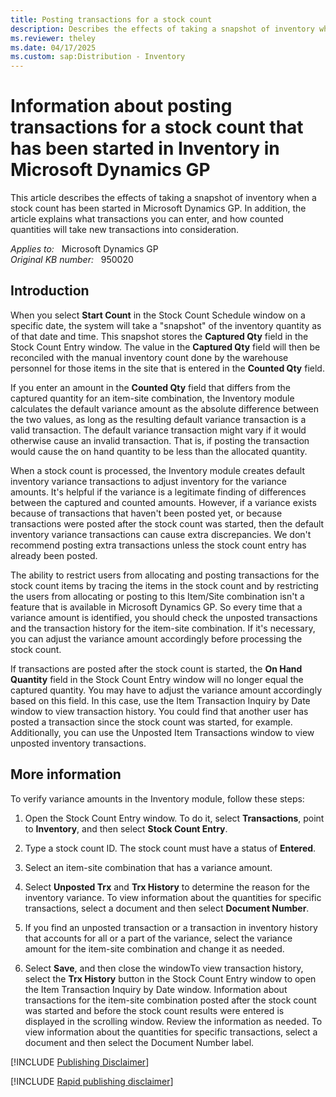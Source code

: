 ```yaml
---
title: Posting transactions for a stock count
description: Describes the effects of taking a snapshot of inventory when a stock count has been started in Microsoft Dynamics GP.
ms.reviewer: theley
ms.date: 04/17/2025
ms.custom: sap:Distribution - Inventory
---
```

# Information about posting transactions for a stock count that has been started in Inventory in Microsoft Dynamics GP

This article describes the effects of taking a snapshot of inventory when a stock count has been started in Microsoft Dynamics GP. In addition, the article explains what transactions you can enter, and how counted quantities will take new transactions into consideration.

_Applies to:_ &nbsp; Microsoft Dynamics GP  
_Original KB number:_ &nbsp; 950020

## Introduction

When you select **Start Count** in the Stock Count Schedule window on a specific date, the system will take a "snapshot" of the inventory quantity as of that date and time. This snapshot stores the **Captured Qty** field in the Stock Count Entry window. The value in the **Captured Qty** field will then be reconciled with the manual inventory count done by the warehouse personnel for those items in the site that is entered in the **Counted Qty** field.

If you enter an amount in the **Counted Qty** field that differs from the captured quantity for an item-site combination, the Inventory module calculates the default variance amount as the absolute difference between the two values, as long as the resulting default variance transaction is a valid transaction. The default variance transaction might vary if it would otherwise cause an invalid transaction. That is, if posting the transaction would cause the on hand quantity to be less than the allocated quantity.

When a stock count is processed, the Inventory module creates default inventory variance transactions to adjust inventory for the variance amounts. It's helpful if the variance is a legitimate finding of differences between the captured and counted amounts. However, if a variance exists because of transactions that haven't been posted yet, or because transactions were posted after the stock count was started, then the default inventory variance transactions can cause extra discrepancies. We don't recommend posting extra transactions unless the stock count entry has already been posted.

The ability to restrict users from allocating and posting transactions for the stock count items by tracing the items in the stock count and by restricting the users from allocating or posting to this Item/Site combination isn't a feature that is available in Microsoft Dynamics GP. So every time that a variance amount is identified, you should check the unposted transactions and the transaction history for the item-site combination. If it's necessary, you can adjust the variance amount accordingly before processing the stock count.

If transactions are posted after the stock count is started, the **On Hand Quantity** field in the Stock Count Entry window will no longer equal the captured quantity. You may have to adjust the variance amount accordingly based on this field. In this case, use the Item Transaction Inquiry by Date window to view transaction history. You could find that another user has posted a transaction since the stock count was started, for example. Additionally, you can use the Unposted Item Transactions window to view unposted inventory transactions.

## More information

To verify variance amounts in the Inventory module, follow these steps:

1. Open the Stock Count Entry window. To do it, select **Transactions**, point to **Inventory**, and then select **Stock Count Entry**.

2. Type a stock count ID. The stock count must have a status of **Entered**.

3. Select an item-site combination that has a variance amount.

4. Select **Unposted Trx** and **Trx History** to determine the reason for the inventory variance. To view information about the quantities for specific transactions, select a document and then select **Document Number**.

5. If you find an unposted transaction or a transaction in inventory history that accounts for all or a part of the variance, select the variance amount for the item-site combination and change it as needed.

6. Select **Save**, and then close the windowTo view transaction history, select the **Trx History** button in the Stock Count Entry window to open the Item Transaction Inquiry by Date window. Information about transactions for the item-site combination posted after the stock count was started and before the stock count results were entered is displayed in the scrolling window. Review the information as needed. To view information about the quantities for specific transactions, select a document and then select the Document Number label.

[!INCLUDE [Publishing Disclaimer](../../includes/publishing-disclaimer.md)]

[!INCLUDE [Rapid publishing disclaimer](../../includes/rapid-publishing-disclaimer.md)]
